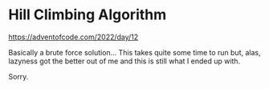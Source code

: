 Hill Climbing Algorithm
=======================

https://adventofcode.com/2022/day/12

Basically a brute force solution...
This takes quite some time to run but, alas, lazyness got the better out of me and this is still what I ended up with.

Sorry.
